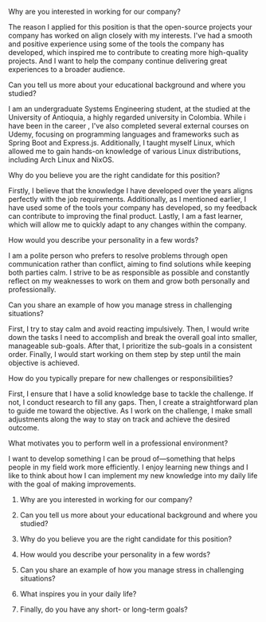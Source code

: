 Why are you interested in working for our company?

The reason I applied for this position is that the open-source projects your company has worked on align closely with my interests. I've had a smooth and positive experience using some of the tools the company has developed, which inspired me to contribute to creating more high-quality projects. And I want to help the company continue delivering great experiences to a broader audience.

Can you tell us more about your educational background and where you studied?

I am an undergraduate Systems Engineering student, at the studied at the University of Antioquia, a highly regarded university in Colombia. While i have been in the career , I've also completed several external courses on Udemy, focusing on programming languages and frameworks such as Spring Boot and Express.js. Additionally, I taught myself Linux, which allowed me to gain hands-on knowledge of various Linux distributions, including Arch Linux and NixOS.

Why do you believe you are the right candidate for this position?

Firstly, I believe that the knowledge I have developed over the years aligns perfectly with the job requirements. Additionally, as I mentioned earlier, I have used some of the tools your company has developed, so my feedback can contribute to improving the final product. Lastly, I am a fast learner, which will allow me to quickly adapt to any changes within the company.

How would you describe your personality in a few words?

I am a polite person who prefers to resolve problems through open communication rather than conflict, aiming to find solutions while keeping both parties calm. I strive to be as responsible as possible and constantly reflect on my weaknesses to work on them and grow both personally and professionally.

Can you share an example of how you manage stress in challenging situations?

First, I try to stay calm and avoid reacting impulsively. Then, I would write down the tasks I need to accomplish and break the overall goal into smaller, manageable sub-goals. After that, I prioritize the sub-goals in a consistent order. Finally, I  would start working on them step by step until the main objective is achieved.

How do you typically prepare for new challenges or responsibilities?

First, I ensure that I have a solid knowledge base to tackle the challenge. If not, I conduct research to fill any gaps. Then, I create a straightforward plan to guide me toward the objective. As I work on the challenge, I make small adjustments along the way to stay on track and achieve the desired outcome.

What motivates you to perform well in a professional environment?

I want to develop something I can be proud of—something that helps people in my field work more efficiently. I enjoy learning new things and I like to think about how I can implement my new knowledge into my daily life with the goal of making improvements.



1. Why are you interested in working for our company?

2. Can you tell us more about your educational background and where you studied?

3. Why do you believe you are the right candidate for this position?

4. How would you describe your personality in a few words?

5. Can you share an example of how you manage stress in challenging situations?

6. What inspires you in your daily life?

7. Finally, do you have any short- or long-term goals?
